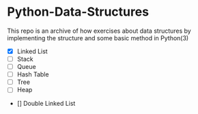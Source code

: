 # Python-Data-Structures
This repo is an archive of how exercises about data structures by implementing the structure and some basic method in Python(3)

- [X] Linked List
- [ ] Stack
- [ ] Queue
- [ ] Hash Table
- [ ] Tree
- [ ] Heap
- [] Double Linked List
